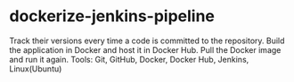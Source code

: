 # dockerize-jenkins-pipeline
Track their versions every time a code is committed to the repository.
Build the application in Docker and host it in Docker Hub.
Pull the Docker image and run it again. 
Tools: Git, GitHub, Docker, Docker Hub, Jenkins, Linux(Ubuntu)  
